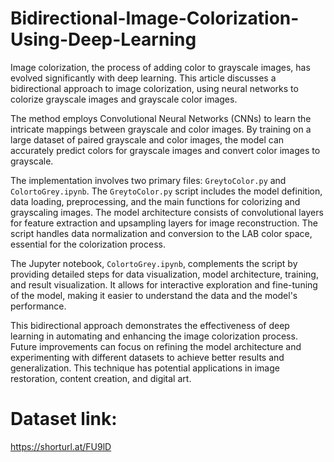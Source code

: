 # Bidirectional-Image-Colorization-Using-Deep-Learning

Image colorization, the process of adding color to grayscale images, has evolved significantly with deep learning. This article discusses a bidirectional approach to image colorization, using neural networks to colorize grayscale images and grayscale color images.

The method employs Convolutional Neural Networks (CNNs) to learn the intricate mappings between grayscale and color images. By training on a large dataset of paired grayscale and color images, the model can accurately predict colors for grayscale images and convert color images to grayscale.

The implementation involves two primary files: `GreytoColor.py` and `ColortoGrey.ipynb`. The `GreytoColor.py` script includes the model definition, data loading, preprocessing, and the main functions for colorizing and grayscaling images. The model architecture consists of convolutional layers for feature extraction and upsampling layers for image reconstruction. The script handles data normalization and conversion to the LAB color space, essential for the colorization process.

The Jupyter notebook, `ColortoGrey.ipynb`, complements the script by providing detailed steps for data visualization, model architecture, training, and result visualization. It allows for interactive exploration and fine-tuning of the model, making it easier to understand the data and the model's performance.

This bidirectional approach demonstrates the effectiveness of deep learning in automating and enhancing the image colorization process. Future improvements can focus on refining the model architecture and experimenting with different datasets to achieve better results and generalization. This technique has potential applications in image restoration, content creation, and digital art.

# Dataset link: 
https://shorturl.at/FU9lD

